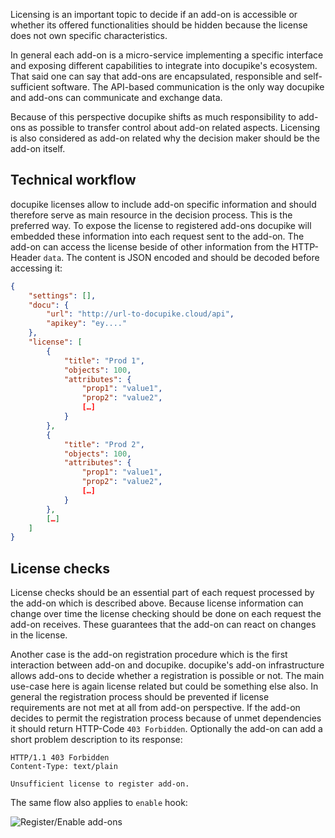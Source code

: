 Licensing is an important topic to decide if an add-on is accessible or whether its offered functionalities
should be hidden because the license does not own specific characteristics.

In general each add-on is a micro-service implementing a specific interface and exposing different capabilities to
integrate into docupike's ecosystem. That said one can say that add-ons are encapsulated, responsible and
self-sufficient software. The API-based communication is the only way docupike and add-ons can communicate
and exchange data.

Because of this perspective docupike shifts as much responsibility to add-ons as possible to transfer control about
add-on related aspects.
Licensing is also considered as add-on related why the decision maker should be the add-on itself.

## Technical workflow

docupike licenses allow to include add-on specific information and should therefore serve as main resource in
the decision process. This is the preferred way.
To expose the license to registered add-ons docupike will embedded these information into each request sent to the
add-on.
The add-on can access the license beside of other information from the HTTP-Header `data`.
The content is JSON encoded and should be decoded before accessing it:

```json
{
    "settings": [],
    "docu": {
        "url": "http://url-to-docupike.cloud/api",
        "apikey": "ey...."
    },
    "license": [
        {
            "title": "Prod 1",
            "objects": 100,
            "attributes": {
                "prop1": "value1",
                "prop2": "value2",
                […]
            }
        },
        {
            "title": "Prod 2",
            "objects": 100,
            "attributes": {
                "prop1": "value1",
                "prop2": "value2",
                […]
            }
        },
        […]
    ]
}
```

## License checks

License checks should be an essential part of each request processed by the add-on which is described above.
Because license information can change over time the license checking should be done on each request the add-on receives.
These guarantees that the add-on can react on changes in the license.

Another case is the add-on registration procedure which is the first interaction between add-on and docupike.
docupike's add-on infrastructure allows add-ons to decide whether a registration is possible or not.
The main use-case here is again license related but could be something else also.
In general the registration process should be prevented if license requirements are not met at all from add-on perspective.
If the add-on decides to permit the registration process because of unmet dependencies it should return HTTP-Code `403 Forbidden`.
Optionally the add-on can add a short problem description to its response:

```
HTTP/1.1 403 Forbidden
Content-Type: text/plain

Unsufficient license to register add-on.
```

The same flow also applies to `enable` hook:

![Register/Enable add-ons](licensing-1.png)
